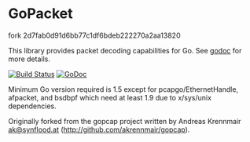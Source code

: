 # GoPacket
fork 2d7fab0d91d6bb77c1df6bdeb222270a2aa13820

This library provides packet decoding capabilities for Go.
See [godoc](https://godoc.org/external/google/gopacket) for more details.

[![Build Status](https://travis-ci.org/google/gopacket.svg?branch=master)](https://travis-ci.org/google/gopacket)
[![GoDoc](https://godoc.org/external/google/gopacket?status.svg)](https://godoc.org/external/google/gopacket)

Minimum Go version required is 1.5 except for pcapgo/EthernetHandle, afpacket, and bsdbpf which need at least 1.9 due to x/sys/unix dependencies.

Originally forked from the gopcap project written by Andreas
Krennmair <ak@synflood.at> (http://github.com/akrennmair/gopcap).
